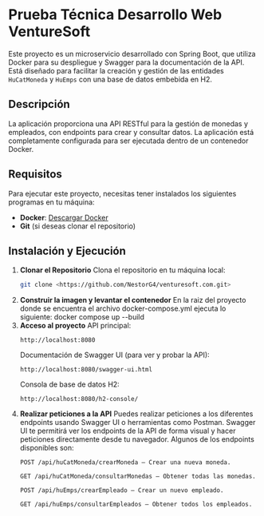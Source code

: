 # Prueba Técnica Desarrollo Web VentureSoft

Este proyecto es un microservicio desarrollado con Spring Boot, que utiliza Docker para su despliegue y Swagger para la documentación de la API. 
Está diseñado para facilitar la creación y gestión de las entidades `HuCatMoneda` y `HuEmps` con una base de datos embebida en H2.

## Descripción

La aplicación proporciona una API RESTful para la gestión de monedas y empleados, con endpoints para crear y consultar datos. 
La aplicación está completamente configurada para ser ejecutada dentro de un contenedor Docker.

## Requisitos

Para ejecutar este proyecto, necesitas tener instalados los siguientes programas en tu máquina:
- **Docker**: [Descargar Docker](https://www.docker.com/products/docker-desktop)
- **Git** (si deseas clonar el repositorio)

## Instalación y Ejecución

1. **Clonar el Repositorio**
   Clona el repositorio en tu máquina local:
   ```bash
   git clone <https://github.com/NestorG4/venturesoft.com.git>
2. **Construir la imagen y levantar el contenedor**
   En la raiz del proyecto donde se encuentra el archivo docker-compose.yml ejecuta lo siguiente:
   docker compose up --build
3. **Acceso al proyecto**
   API principal:
   ```
   http://localhost:8080
   ```
   Documentación de Swagger UI (para ver y probar la API):
   ```
   http://localhost:8080/swagger-ui.html
   ```
   Consola de base de datos H2:
   ```
   http://localhost:8080/h2-console/
   ```
4. **Realizar peticiones a la API**
   Puedes realizar peticiones a los diferentes endpoints usando Swagger UI o herramientas como Postman.
   Swagger UI te permitirá ver los endpoints de la API de forma visual y hacer peticiones directamente desde tu navegador.
   Algunos de los endpoints disponibles son:
   ```
   POST /api/huCatMoneda/crearMoneda – Crear una nueva moneda.
   ```
   ```
   GET /api/huCatMoneda/consultarMonedas – Obtener todas las monedas.
   ```
   ```
   POST /api/huEmps/crearEmpleado – Crear un nuevo empleado.
   ```
   ```
   GET /api/huEmps/consultarEmpleados – Obtener todos los empleados.
   ```
```
